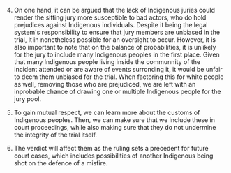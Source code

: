 4. On one hand, it can be argued that the lack of Indigenous juries could render the sitting jury more susceptible to bad actors, who do hold prejudices against Indigenous individuals. Despite it being the legal system's responsibility to ensure that jury members are unbiased in the trial, it in nonetheless possible for an oversight to occur. However, it is also important to note that on the balance of probabilities, it is unlikely for the jury to include many Indigenous peoples in the first place. Given that many Indigenous people living inside the communnity of the incident attended or are aware of events surronding it, it would be unfair to deem them unbiased for the trial. When factoring this for white people as well, removing those who are prejudiced, we are left with an inprobable chance of drawing one or multiple Indigenous people for the jury pool.
   
2. To gain mutual respect, we can learn more about the customs of Indigenous peoples. Then, we can make sure that we include these in court proceedings, while also making sure that they do not undermine the integrity of the trial itself.
   
3. The verdict will affect them as the ruling sets a precedent for future court cases, which includes possibilities of another Indigenous being shot on the defence of a misfire.